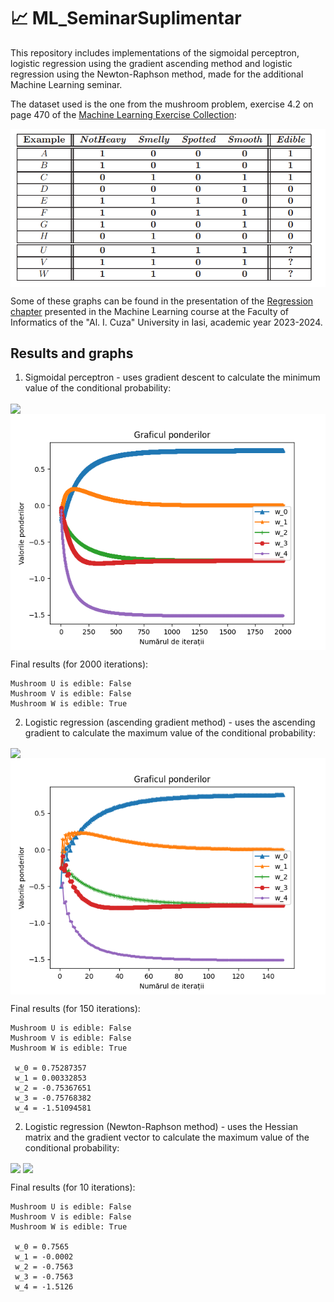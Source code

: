 # 📈 ML_SeminarSuplimentar

This repository includes implementations of the sigmoidal perceptron, logistic regression using the gradient ascending method and logistic regression using the Newton-Raphson method, made for the additional Machine Learning seminar.
 
The dataset used is the one from the mushroom problem, exercise 4.2 on page 470 of the [Machine Learning Exercise Collection](https://profs.info.uaic.ro/~ciortuz/ML.ex-book/editia-2023f/ex-book.20sept2023.pdf):

<img align="center" src="https://github.com/alinaduca/ML_SeminarSuplimentar/blob/main/dataset.png">

Some of these graphs can be found in the presentation of the [Regression chapter](https://profs.info.uaic.ro/~ciortuz/ML.ex-book/SLIDES/ML.ex-book.SLIDES.Regression.pdf) presented in the Machine Learning course at the Faculty of Informatics of the "Al. I. Cuza" University in Iasi, academic year 2023-2024.


## Results and graphs

1. Sigmoidal perceptron - uses gradient descent to calculate the minimum value of the conditional probability:

<img align="center" src="https://github.com/alinaduca/ML_SeminarSuplimentar/blob/main/sigmoidal-perceptron/log_likelohood.png">

<img align="center" src="https://github.com/alinaduca/ML_SeminarSuplimentar/blob/main/sigmoidal-perceptron/ponderi.png">

Final results (for 2000 iterations):

```
Mushroom U is edible: False
Mushroom V is edible: False
Mushroom W is edible: True
```

2. Logistic regression (ascending gradient method) - uses the ascending gradient to calculate the maximum value of the conditional probability:

<img align="center" src="https://github.com/alinaduca/ML_SeminarSuplimentar/blob/main/logistic-regression-gradient/log_likelohood.png">

<img align="center" src="https://github.com/alinaduca/ML_SeminarSuplimentar/blob/main/logistic-regression-gradient/ponderi.png">

Final results (for 150 iterations):

```
Mushroom U is edible: False
Mushroom V is edible: False
Mushroom W is edible: True

 w_0 = 0.75287357
 w_1 = 0.00332853
 w_2 = -0.75367651
 w_3 = -0.75768382
 w_4 = -1.51094581
```

2. Logistic regression (Newton-Raphson method) - uses the Hessian matrix and the gradient vector to calculate the maximum value of the conditional probability:

<img align="center" src="https://github.com/alinaduca/ML_SeminarSuplimentar/blob/main/logistic-regression-newton-raphson/log_likelohood.png">

<img align="center" src="https://github.com/alinaduca/ML_SeminarSuplimentar/blob/main/logistic-regression-newton-raphson/ponderi.png">

Final results (for 10 iterations):

```
Mushroom U is edible: False
Mushroom V is edible: False
Mushroom W is edible: True

 w_0 = 0.7565
 w_1 = -0.0002
 w_2 = -0.7563
 w_3 = -0.7563
 w_4 = -1.5126
```
